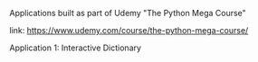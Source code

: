 Applications built as part of Udemy "The Python Mega Course" 

link: https://www.udemy.com/course/the-python-mega-course/

Application 1: Interactive Dictionary
